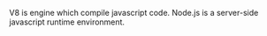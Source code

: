 V8 is engine which compile javascript code.
Node.js is a server-side javascript runtime environment.
